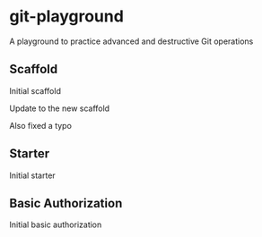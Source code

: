 # git-playground

A playground to practice advanced and destructive Git operations

## Scaffold

Initial scaffold

Update to the new scaffold

Also fixed a typo

## Starter

Initial starter

## Basic Authorization

Initial basic authorization
